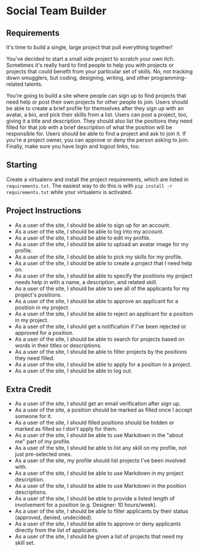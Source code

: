 # Social Team Builder

## Requirements

It's time to build a single, large project that pull everything together!

You've decided to start a small side project to scratch your own itch. Sometimes it's really hard to find people to help you with projects or projects that could benefit from your particular set of skills. No, not tracking down smugglers, but coding, designing, writing, and other programming-related talents.

You're going to build a site where people can sign up to find projects that need help or post their own projects for other people to join. Users should be able to create a brief profile for themselves after they sign up with an avatar, a bio, and pick their skills from a list. Users can post a project, too, giving it a title and description. They should also list the positions they need filled for that job with a brief description of what the position will be responsible for. Users should be able to find a project and ask to join it. If you're a project owner, you can approve or deny the person asking to join. Finally, make sure you have login and logout links, too.


## Starting

Create a virtualenv and install the project requirements, which are listed in
`requirements.txt`. The easiest way to do this is with `pip install -r
requirements.txt` while your virtualenv is activated.


## Project Instructions

* As a user of the site, I should be able to sign up for an account.
* As a user of the site, I should be able to log into my account.
* As a user of the site, I should be able to edit my profile.
* As a user of the site, I should be able to upload an avatar image for my profile.
* As a user of the site, I should be able to pick my skills for my profile.
* As a user of the site, I should be able to create a project that I need help on.
* As a user of the site, I should be able to specify the positions my project needs help in with a name, a description, and related skill.
* As a user of the site, I should be able to see all of the applicants for my project's positions.
* As a user of the site, I should be able to approve an applicant for a position in my project.
* As a user of the site, I should be able to reject an applicant for a position in my project.
* As a user of the site, I should get a notification if I've been rejected or approved for a position.
* As a user of the site, I should be able to search for projects based on words in their titles or descriptions.
* As a user of the site, I should be able to filter projects by the positions they need filled.
* As a user of the site, I should be able to apply for a position in a project.
* As a user of the site, I should be able to log out.

## Extra Credit

* As a user of the site, I should get an email verification after sign up.
* As a user of the site, a position should be marked as filled once I accept someone for it.
* As a user of the site, I should filled positions should be hidden or marked as filled so I don't apply for them.
* As a user of the site, I should be able to use Markdown in the "about me" part of my profile.
* As a user of the site, I should be able to list any skill on my profile, not just pre-selected ones.
* As a user of the site, my profile should list projects I've been involved with.
* As a user of the site, I should be able to use Markdown in my project description.
* As a user of the site, I should be able to use Markdown in the position descriptions.
* As a user of the site, I should be able to provide a listed length of involvement for a position (e.g. Designer: 10 hours/week).
* As a user of the site, I should be able to filter applicants by their status (approved, denied, undecided).
* As a user of the site, I should be able to approve or deny applicants directly from the list of applicants.
* As a user of the site, I should be given a list of projects that need my skill set.
